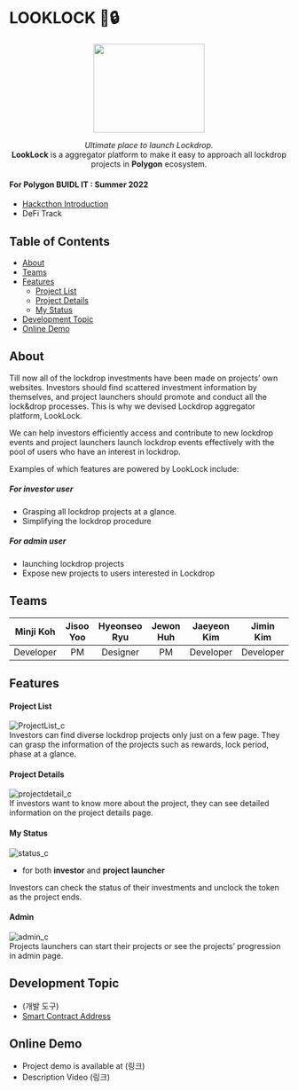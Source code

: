 # LOOKLOCK 🔎:lock:
<p align="center"><img src="https://user-images.githubusercontent.com/87629090/184652411-014692d9-497b-4c87-adf5-220bec80d1e3.png" height=160px width="200px"></p>   
<div align="center"><i>Ultimate place to launch Lockdrop.</i><br>
<b>LookLock</b> is a aggregator platform to make it easy to approach all lockdrop projects in <b>Polygon</b> ecosystem.</div>


#### For Polygon BUIDL IT : Summer 2022
* [Hackcthon Introduction](https://buidlit.polygon.technology/)
* DeFi Track    

## Table of Contents   
* [About](#About)    
* [Teams](#Teams)
* [Features](#Features)
	* [Project List](#Project-List)
	* [Project Details](#Project-Details)
	* [My Status](#My-Status)
* [Development Topic](#Development-Topic)
* [Online Demo](#Online-Demo)    

## About   
   
Till now all of the lockdrop investments have been made on projects’ own websites. Investors should find scattered investment information by themselves, and project launchers should promote and conduct all the lock&drop processes. This is why we devised Lockdrop aggregator platform, LookLock.   
   
We can help investors efficiently access and contribute to new lockdrop events and project launchers launch lockdrop events effectively with the pool of users who have an interest in lockdrop.

   
Examples of which features are powered by LookLock include:   
##### For investor user
* Grasping all lockdrop projects at a glance.   
* Simplifying the lockdrop procedure   

##### For admin user
* launching lockdrop projects     
* Expose new projects to users interested in Lockdrop
   
## Teams
| Minji Koh | Jisoo Yoo | Hyeonseo Ryu | Jewon Huh | Jaeyeon Kim |  Jimin Kim  |
|:---------:|:---------:|:------------:|:---------:|:-----------:|:-----------:|
| Developer |     PM    |   Designer   |     PM    |  Developer  |  Developer  |

## Features
#### Project List   
![ProjectList_c](https://user-images.githubusercontent.com/87629090/185958765-104fd5d0-eba5-4c09-a5ec-2afcdea2cb78.png)    
Investors can find diverse lockdrop projects only just on a few page. They can grasp the information of the projects such as rewards, lock period, phase at a glance.   

#### Project Details
![projectdetail_c](https://user-images.githubusercontent.com/87629090/185958789-37202b1d-2594-4f22-ab8e-6dd9a3f2f7e7.png)    
If investors want to know more about the project, they can see detailed information on the project details page.   

#### My Status   
![status_c](https://user-images.githubusercontent.com/87629090/185958807-18bdea65-1d65-4207-a76b-687de39b7a68.png)      
* for both **investor** and **project launcher**      

Investors can check the status of their investments and unclock the token as the project ends.   

#### Admin
![admin_c](https://user-images.githubusercontent.com/87629090/185958828-aa4b1f1b-e2b4-4fe1-b9aa-ca142ec6f325.png)    
Projects launchers can start their projects or see the projects’ progression in admin page.

## Development Topic
* (개발 도구)
* [Smart Contract Address](https://mumbai.polygonscan.com/address/0x66ff8b2e0d031d704a9c5b22bf52e6f763a53402)

## Online Demo
* Project demo is available at (링크)
* Description Video (링크)
